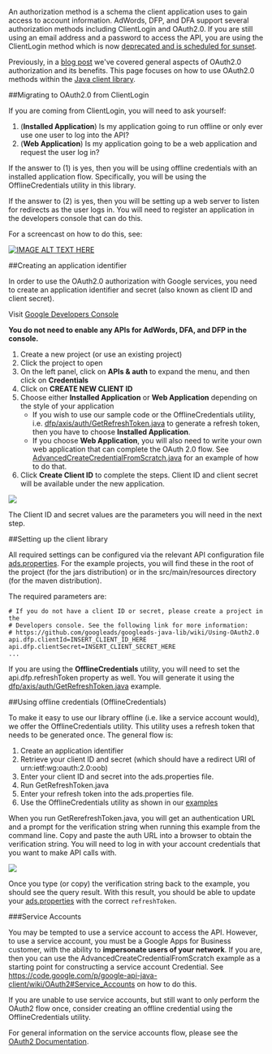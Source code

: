 An authorization method is a schema the client application uses to gain access to account information. AdWords, DFP, and DFA support several authorization methods including ClientLogin and OAuth2.0. If you are still using an email address and a password to access the API, you are using the ClientLogin method which is now [deprecated and is scheduled for sunset](https://developers.google.com/accounts/docs/AuthForInstalledApps).

Previously, in a [blog post](http://googleadsdeveloper.blogspot.com/2012/08/oauth-in-ads-apis.html) we've covered general aspects of OAuth2.0 authorization and its benefits. This page focuses on how to use OAuth2.0 methods within the [Java client library](https://github.com/googleads/googleads-java-lib).

##Migrating to OAuth2.0 from ClientLogin

If you are coming from ClientLogin, you will need to ask yourself:

  1. (**Installed Application**) Is my application going to run offline or only ever use one user to log into the API?
  1. (**Web Application**) Is my application going to be a web application and request the user log in?

If the answer to (1) is yes, then you will be using offline credentials with an installed application flow. Specifically, you will be using the OfflineCredentials utility in this library.

If the answer to (2) is yes, then you will be setting up a web server to listen for redirects as the user logs in. You will need to register an application in the developers console that can do this.

For a screencast on how to do this, see: 

[![IMAGE ALT TEXT HERE](http://img.youtube.com/vi/82_fsNg2768/0.jpg)](http://www.youtube.com/watch?v=82_fsNg2768)

##Creating an application identifier

In order to use the OAuth2.0 authorization with Google services, you need to create an application identifier and secret (also known as client ID and client secret).

Visit [Google Developers Console](https://console.developers.google.com)

**You do not need to enable any APIs for AdWords, DFA, and DFP in the console.**

1. Create a new project (or use an existing project)
1. Click the project to open
1. On the left panel, click on **APIs & auth** to expand the menu, and then click on **Credentials**
1. Click on **CREATE NEW CLIENT ID**
1. Choose either **Installed Application** or **Web Application** depending on the style of your application
    * If you wish to use our sample code or the OfflineCredentials utility, i.e. [dfp/axis/auth/GetRefreshToken.java](https://github.com/googleads/googleads-java-lib/blob/master/examples/dfp_axis/src/main/java/dfp/axis/auth/GetRefreshToken.java) to generate a refresh token, then you have to choose **Installed Application**.
    * If you choose **Web Application**, you will also need to write your own web application that can complete the OAuth 2.0 flow. See [AdvancedCreateCredentialFromScratch.java](https://github.com/googleads/googleads-java-lib/blob/master/examples/dfp_axis/src/main/java/dfp/axis/auth/AdvancedCreateCredentialFromScratch.java) for an example of how to do that.
1. Click **Create Client ID** to complete the steps. Client ID and client secret will be available under the new application.

<img src="https://lh5.googleusercontent.com/-pIBySF-6Zkw/Up4dEDu3b5I/AAAAAAAAAfk/n1ydyPtn4lc/w870-h478-no/screen-for-wiki.png" />

The Client ID and secret values are the parameters you will need in the next step.

##Setting up the client library

All required settings can be configured via the relevant API configuration file [ads.properties](https://github.com/googleads/googleads-java-lib/blob/master/examples/dfp_axis/src/main/resources/ads.properties). For the example projects, you will find these in the root of the project (for the jars distribution) or in the src/main/resources directory (for the maven distribution).

The required parameters are:
```
# If you do not have a client ID or secret, please create a project in the
# Developers console. See the following link for more information:
# https://github.com/googleads/googleads-java-lib/wiki/Using-OAuth2.0
api.dfp.clientId=INSERT_CLIENT_ID_HERE
api.dfp.clientSecret=INSERT_CLIENT_SECRET_HERE
...
```

If you are using the **OfflineCredentials** utility, you will need to set the api.dfp.refreshToken property as well. You will generate it using the [dfp/axis/auth/GetRefreshToken.java](https://github.com/googleads/googleads-java-lib/blob/master/examples/dfp_axis/src/main/java/dfp/axis/auth/GetRefreshToken.java) example.

##Using offline credentials (OfflineCredentials)

To make it easy to use our library offline (i.e. like a service account would), we offer the OfflineCredentials utility. This utility uses a refresh token that needs to be generated once. The general flow is:

  1. Create an application identifier
  1. Retrieve your client ID and secret (which should have a redirect URI of urn:ietf:wg:oauth:2.0:oob)
  1. Enter your client ID and secret into the ads.properties file.
  1. Run GetRefreshToken.java
  1. Enter your refresh token into the ads.properties file.
  1. Use the OfflineCredentials utility as shown in our [examples](https://github.com/googleads/googleads-java-lib/blob/master/examples/dfp_axis/src/main/java/dfp/axis/v201311/networkservice/GetCurrentNetwork.java#L52)

When you run GetRerefreshToken.java, you will get an authentication URL and a  prompt for the verification string when running this example from the command line. Copy and paste the auth URL into a browser to obtain the verification string. You will need to log in with your account credentials that you want to make API calls with.

<img src="https://lh3.googleusercontent.com/-JT98Oob54ro/UGBKTDeCjkI/AAAAAAAAAHM/oU7D0D1nJc0/s716/blog1.png" />

Once you type (or copy) the verification string back to the example, you should see the query result. With this result, you should be able to update your [ads.properties](https://github.com/googleads/googleads-java-lib/blob/master/examples/dfp_axis/src/main/resources/ads.properties) with the correct `refreshToken`.

###<a name="ServiceAccounts"></a>Service Accounts

You may be tempted to use a service account to access the API. However, to use
a service account, you must be a Google Apps for Business customer, with the
ability to **impersonate users of your network**. If you are, then you can use the
AdvancedCreateCredentialFromScratch example as a starting point for constructing
a service account Credential. See
https://code.google.com/p/google-api-java-client/wiki/OAuth2#Service_Accounts
on how to do this.

If you are unable to use service accounts, but still want to only perform the
OAuth2 flow once, consider creating an offline credential using the
OfflineCredentials utility.

For general information on the service accounts flow, please see the [OAuth2 Documentation](https://developers.google.com/accounts/docs/OAuth2ServiceAccount).
